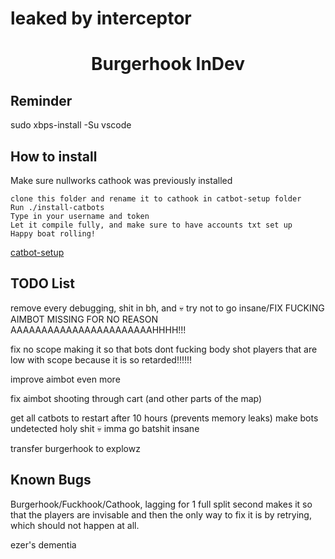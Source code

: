 # leaked by interceptor

<div id="header" align="center">
  <h1>
    Burgerhook InDev
  </h1>
</div>

## Reminder
sudo xbps-install -Su vscode

## How to install

Make sure nullworks cathook was previously installed
    
    clone this folder and rename it to cathook in catbot-setup folder
    Run ./install-catbots
    Type in your username and token
    Let it compile fully, and make sure to have accounts txt set up
    Happy boat rolling!
[catbot-setup](https://github.com/Runker45/catbot-setup)
## TODO List
remove every debugging, shit in bh, and 💀 try not to go insane/FIX FUCKING AIMBOT MISSING FOR NO REASON AAAAAAAAAAAAAAAAAAAAAAAHHHH!!!

fix no scope making it so that bots dont fucking body shot players that are low with scope because it is so retarded!!!!!!

improve aimbot even more

fix aimbot shooting through cart (and other parts of the map)

get all catbots to restart after 10 hours (prevents memory leaks)
make bots undetected holy shit :skull: imma go batshit insane

transfer burgerhook to explowz 

## Known Bugs
Burgerhook/Fuckhook/Cathook, lagging for 1 full split second makes it so that the players are invisable and then the only way to fix it is by retrying, which should not happen at all. 

ezer's dementia
